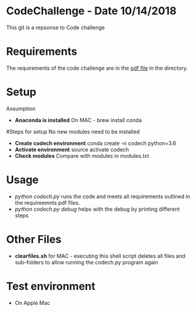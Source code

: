 # CodeChallenge - Date 10/14/2018
This git is a repsonse to Code challenge

# Requirements
The requirements of the code challenge are in the [pdf file](https://github.com/Ever-Flows/CodeChallenge/blob/master/clearfiles.sh) in the directory. 

# Setup
Assumption 
* **Anaconda is installed** On MAC - brew install conda

#Steps for setup
No new modules need to be installed
* **Create codech environment** conda create -n codech python=3.6
* **Activate environment** source activate codech
* **Check modules** Compare with modules in modules.txt

# Usage
* *python codech.py* runs the code and meets all requirements outlined in the requireemnts pdf files.
* *python codech.py debug* helps with the debug by printing different steps

# Other Files
* **clearfiles.sh** for MAC - executing this shell script deletes all files and sub-folders to allow running the codech.py program again

# Test environment
* On Apple Mac







